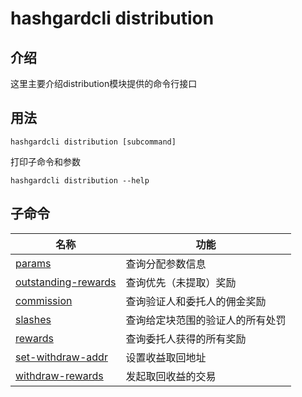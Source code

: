 # hashgardcli distribution

## 介绍

这里主要介绍distribution模块提供的命令行接口

## 用法

```
hashgardcli distribution [subcommand]
```

打印子命令和参数

```
hashgardcli distribution --help
```

## 子命令

| 名称                            | 功能    |
| --------------------------------| ------------------------|
| [params](params.md)  | 查询分配参数信息 |
| [outstanding-rewards](outstanding-rewards.md)  | 查询优先（未提取）奖励 |
| [commission](commission.md)  | 查询验证人和委托人的佣金奖励 |
| [slashes](slashes.md)  | 查询给定块范围的验证人的所有处罚 |
| [rewards](rewards.md)  | 查询委托人获得的所有奖励 |
| [set-withdraw-addr](set-withdraw-address.md)  | 设置收益取回地址 |
| [withdraw-rewards](withdraw-rewards.md) | 发起取回收益的交易 |
